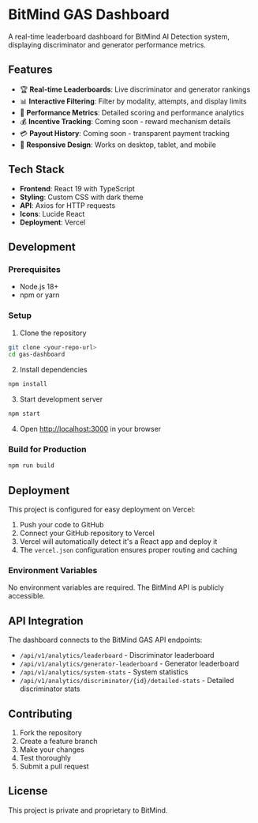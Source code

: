 # BitMind GAS Dashboard

A real-time leaderboard dashboard for BitMind AI Detection system, displaying discriminator and generator performance metrics.

## Features

- 🏆 **Real-time Leaderboards**: Live discriminator and generator rankings
- 📊 **Interactive Filtering**: Filter by modality, attempts, and display limits
- 🎯 **Performance Metrics**: Detailed scoring and performance analytics
- 💰 **Incentive Tracking**: Coming soon - reward mechanism details
- 💳 **Payout History**: Coming soon - transparent payment tracking
- 📱 **Responsive Design**: Works on desktop, tablet, and mobile

## Tech Stack

- **Frontend**: React 19 with TypeScript
- **Styling**: Custom CSS with dark theme
- **API**: Axios for HTTP requests
- **Icons**: Lucide React
- **Deployment**: Vercel

## Development

### Prerequisites

- Node.js 18+
- npm or yarn

### Setup

1. Clone the repository

```bash
git clone <your-repo-url>
cd gas-dashboard
```

2. Install dependencies

```bash
npm install
```

3. Start development server

```bash
npm start
```

4. Open [http://localhost:3000](http://localhost:3000) in your browser

### Build for Production

```bash
npm run build
```

## Deployment

This project is configured for easy deployment on Vercel:

1. Push your code to GitHub
2. Connect your GitHub repository to Vercel
3. Vercel will automatically detect it's a React app and deploy it
4. The `vercel.json` configuration ensures proper routing and caching

### Environment Variables

No environment variables are required. The BitMind API is publicly accessible.

## API Integration

The dashboard connects to the BitMind GAS API endpoints:

- `/api/v1/analytics/leaderboard` - Discriminator leaderboard
- `/api/v1/analytics/generator-leaderboard` - Generator leaderboard
- `/api/v1/analytics/system-stats` - System statistics
- `/api/v1/analytics/discriminator/{id}/detailed-stats` - Detailed discriminator stats

## Contributing

1. Fork the repository
2. Create a feature branch
3. Make your changes
4. Test thoroughly
5. Submit a pull request

## License

This project is private and proprietary to BitMind.
